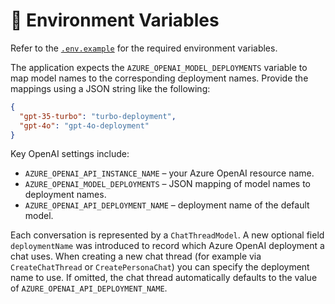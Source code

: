 # 🔑 Environment Variables

Refer to the [`.env.example`](../src/.env.example) for the required environment variables.

The application expects the `AZURE_OPENAI_MODEL_DEPLOYMENTS` variable to map model names to the corresponding deployment names. Provide the mappings using a JSON string like the following:

```json
{
  "gpt-35-turbo": "turbo-deployment",
  "gpt-4o": "gpt-4o-deployment"
}
```

Key OpenAI settings include:

- `AZURE_OPENAI_API_INSTANCE_NAME` – your Azure OpenAI resource name.
- `AZURE_OPENAI_MODEL_DEPLOYMENTS` – JSON mapping of model names to deployment names.
- `AZURE_OPENAI_API_DEPLOYMENT_NAME` – deployment name of the default model.

Each conversation is represented by a `ChatThreadModel`. A new optional field
`deploymentName` was introduced to record which Azure OpenAI deployment a chat
uses. When creating a new chat thread (for example via `CreateChatThread` or
`CreatePersonaChat`) you can specify the deployment name to use. If omitted, the
chat thread automatically defaults to the value of
`AZURE_OPENAI_API_DEPLOYMENT_NAME`.


